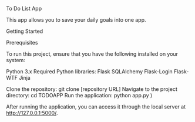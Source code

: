 To Do List App

This app allows you to save your daily goals into one app.

Getting Started

Prerequisites

To run this project, ensure that you have the following installed on your system:

Python 3.x Required Python libraries: Flask SQLAlchemy Flask-Login Flask-WTF Jinja

Clone the repository: git clone [repository URL] Navigate to the project directory: cd TODOAPP Run the application: python app.py )

After running the application, you can access it through the local server at http://127.0.0.1:5000/. 
